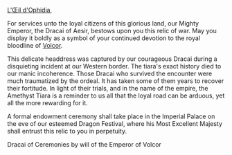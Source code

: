 [L'Œil d'Ophidia](https://twitter.com/OeilOphidia?s=20&t=SSPZHiTgGVdaG-HL2PmG3Q),

For services unto the loyal citizens of this glorious land, our Mighty Emperor, the Dracai of Aesir, bestows upon you this relic of war. May you display it boldly as a symbol of your continued devotion to the royal bloodline of [Volcor](https://legendarystories.net/world-of-rathe/volcor/volcor.html).

This delicate headdress was captured by our courageous Dracai during a disquieting incident at our Western border. The tiara's exact history died to our manic incoherence. Those Dracai who survived the encounter were much traumatized by the ordeal. It has taken some of them years to recover their fortitude. In light of their trials, and in the name of the empire, the Amethyst Tiara is a reminder to us all that the loyal road can be arduous, yet all the more rewarding for it.

A formal endowment ceremony shall take place in the Imperial Palace on the eve of our esteemed Dragon Festival, where his Most Excellent Majesty shall entrust this relic to you in perpetuity.

Dracai of Ceremonies by will of the Emperor of Volcor
